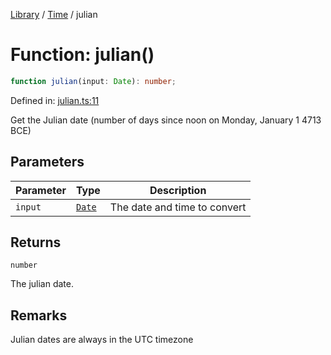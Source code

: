 <!-- markdownlint-disable -->
<!-- cspell: disable -->
[Library](../index.md) / [Time](./index.md) / julian

# Function: julian()

```ts
function julian(input: Date): number;
```

Defined in: [julian.ts:11](https://github.com/technobuddha/library/blob/main/src/julian.ts#L11)

Get the Julian date (number of days since noon on Monday, January 1 4713 BCE)

## Parameters

| Parameter | Type | Description |
| ------ | ------ | ------ |
| `input` | [`Date`](https://developer.mozilla.org/docs/Web/JavaScript/Reference/Global_Objects/Date) | The date and time to convert |

## Returns

`number`

The julian date.

## Remarks

Julian dates are always in the UTC timezone

